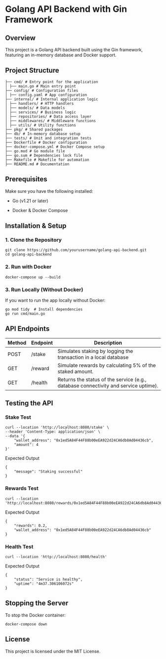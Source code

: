 # Golang API Backend with Gin Framework

## Overview

This project is a Golang API backend built using the Gin framework, featuring an in-memory database and Docker support.

## Project Structure

```
├── cmd/ # Entry point for the application
│ ├── main.go # Main entry point
├── config/ # Configuration files
│ ├── config.yaml # App configuration
├── internal/ # Internal application logic
│ ├── handlers/ # HTTP handlers
│ ├── models/ # Data models
│ ├── services/ # Business logic
│ ├── repositories/ # Data access layer
│ ├── middlewares/ # Middleware functions
│ ├── utils/ # Utility functions
├── pkg/ # Shared packages
├── db/ # In-memory database setup
├── tests/ # Unit and integration tests
├── Dockerfile # Docker configuration
├── docker-compose.yml # Docker Compose setup
├── go.mod # Go module file
├── go.sum # Dependencies lock file
├── Makefile # Makefile for automation
├── README.md # Documentation
```

## Prerequisites

Make sure you have the following installed:

- Go (v1.21 or later)

- Docker & Docker Compose

## Installation & Setup

### 1. Clone the Repository

```
git clone https://github.com/yourusername/golang-api-backend.git
cd golang-api-backend
```

### 2. Run with Docker

```
docker-compose up --build
```

### 3. Run Locally (Without Docker)

If you want to run the app locally without Docker:

```
go mod tidy  # Install dependencies
go run cmd/main.go
```

## API Endpoints

| Method | Endpoint | Description                                                                         |
| ------ | -------- | ----------------------------------------------------------------------------------- |
| POST   | /stake   | Simulates staking by logging the transaction in a local database                    |
| GET    | /reward  | Simulate rewards by calculating 5% of the staked amount.                            |
| GET    | /health  | Returns the status of the service (e.g., database connectivity and service uptime). |

## Testing the API

### Stake Test

```
curl --location 'http://localhost:8080/stake' \
--header 'Content-Type: application/json' \
--data '{
    "wallet_address": "0x1ed5A84F44F88b00eEA922d24CA6db8Ad04436cb",
    "amount": 4
}'
```

Expected Output

```
{
    "message": "Staking successful"
}
```

### Rewards Test

```
curl --location 'http://localhost:8080/rewards/0x1ed5A84F44F88b00eEA922d24CA6db8Ad04436cb'
```

Expected Output

```
{
    "rewards": 0.2,
    "wallet_address": "0x1ed5A84F44F88b00eEA922d24CA6db8Ad04436cb"
}
```

### Health Test

```
curl --location 'http://localhost:8080/health'
```

Expected Output

```
{
    "status": "Service is healthy",
    "uptime": "4m37.306106072s"
}
```

## Stopping the Server

To stop the Docker container:

```
docker-compose down
```

## License

This project is licensed under the MIT License.
